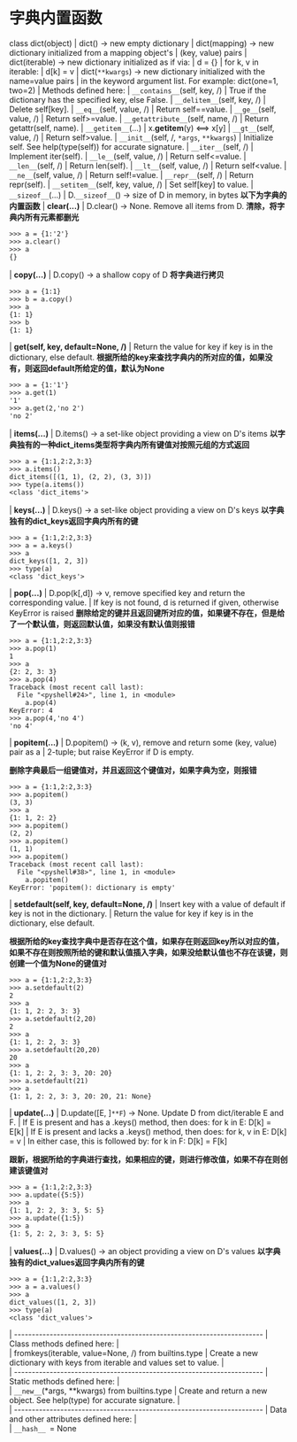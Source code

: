 # 字典内置函数

class dict(object)
 |  dict() -> new empty dictionary
 |  dict(mapping) -> new dictionary initialized from a mapping object's
 |      (key, value) pairs
 |  dict(iterable) -> new dictionary initialized as if via:
 |      d = {}
 |      for k, v in iterable:
 |          d[k] = v
 |  dict(`**kwargs`) -> new dictionary initialized with the name=value pairs
 |      in the keyword argument list.  For example:  dict(one=1, two=2)
 |  Methods defined here:
 |  `__contains__`(self, key, /)
 |      True if the dictionary has the specified key, else False.
 |  `__delitem__`(self, key, /)
 |      Delete self[key].
 |  `__eq__`(self, value, /)
 |      Return self==value.
 |  `__ge__`(self, value, /)
 |      Return self>=value.
 |  `__getattribute__`(self, name, /)
 |      Return getattr(self, name).
 |  `__getitem__`(...)
 |      x.__getitem__(y) <==> x[y]
 |  `__gt__`(self, value, /)
 |      Return self>value.
 |  `__init__`(self, /, `*args`, `**kwargs`)
 |      Initialize self.  See help(type(self)) for accurate signature.
 |  `__iter__`(self, /)
 |      Implement iter(self).
 |  `__le__`(self, value, /)
 |      Return self<=value.
 |  `__len__`(self, /)
 |      Return len(self).
 |  `__lt__`(self, value, /)
 |      Return self<value.
 |  `__ne__`(self, value, /)
 |      Return self!=value.
 |  `__repr__`(self, /)
 |      Return repr(self).
 |  `__setitem__`(self, key, value, /)
 |      Set self[key] to value.
 |  `__sizeof__`(...)
 |      D.`__sizeof__`() -> size of D in memory, in bytes
 **以下为字典的内置函数**
 |  **clear(...)**
 |      D.clear() -> None.  Remove all items from D.
**清除，将字典内所有元素都删光**

```
>>> a = {1:'2'}
>>> a.clear()
>>> a
{}
```

 |  **copy(...)**
 |      D.copy() -> a shallow copy of D
**将字典进行拷贝**

```
>>> a = {1:1}
>>> b = a.copy()
>>> a
{1: 1}
>>> b
{1: 1}
```

 |  **get(self, key, default=None, /)**
 |      Return the value for key if key is in the dictionary, else default.
**根据所给的key来查找字典内的所对应的值，如果没有，则返回default所给定的值，默认为None**

```
>>> a = {1:'1'}
>>> a.get(1)
'1'
>>> a.get(2,'no 2')
'no 2'
```

 |  **items(...)**
 |      D.items() -> a set-like object providing a view on D's items
**以字典独有的一种dict_items类型将字典内所有键值对按照元组的方式返回**

```
>>> a = {1:1,2:2,3:3}
>>> a.items()
dict_items([(1, 1), (2, 2), (3, 3)])
>>> type(a.items())
<class 'dict_items'>
```

 |  **keys(...)**
 |      D.keys() -> a set-like object providing a view on D's keys
**以字典独有的dict_keys返回字典内所有的键**

```
>>> a = {1:1,2:2,3:3}
>>> a = a.keys()
>>> a
dict_keys([1, 2, 3])
>>> type(a)
<class 'dict_keys'>
```

 |  **pop(...)**
 |      D.pop(k[,d]) -> v, remove specified key and return the corresponding value.
 |      If key is not found, d is returned if given, otherwise KeyError is raised
**删除给定的键并且返回键所对应的值，如果键不存在，但是给了一个默认值，则返回默认值，如果没有默认值则报错**

```
>>> a = {1:1,2:2,3:3}
>>> a.pop(1)
1
>>> a
{2: 2, 3: 3}
>>> a.pop(4)
Traceback (most recent call last):
  File "<pyshell#24>", line 1, in <module>
    a.pop(4)
KeyError: 4
>>> a.pop(4,'no 4')
'no 4'
```

 |  **popitem(...)**
 |      D.popitem() -> (k, v), remove and return some (key, value) pair as a
 |      2-tuple; but raise KeyError if D is empty.

**删除字典最后一组键值对，并且返回这个键值对，如果字典为空，则报错**

```
>>> a = {1:1,2:2,3:3}
>>> a.popitem()
(3, 3)
>>> a
{1: 1, 2: 2}
>>> a.popitem()
(2, 2)
>>> a.popitem()
(1, 1)
>>> a.popitem()
Traceback (most recent call last):
  File "<pyshell#38>", line 1, in <module>
    a.popitem()
KeyError: 'popitem(): dictionary is empty'
```

 |  **setdefault(self, key, default=None, /)**
 |      Insert key with a value of default if key is not in the dictionary.
 |      Return the value for key if key is in the dictionary, else default.

**根据所给的key查找字典中是否存在这个值，如果存在则返回key所以对应的值，如果不存在则按照所给的键和默认值插入字典，如果没给默认值也不存在该键，则创建一个值为None的键值对**

```
>>> a = {1:1,2:2,3:3}
>>> a.setdefault(2)
2
>>> a
{1: 1, 2: 2, 3: 3}
>>> a.setdefault(2,20)
2
>>> a
{1: 1, 2: 2, 3: 3}
>>> a.setdefault(20,20)
20
>>> a
{1: 1, 2: 2, 3: 3, 20: 20}
>>> a.setdefault(21)
>>> a
{1: 1, 2: 2, 3: 3, 20: 20, 21: None}
```

 |  **update(...)**
 |      D.update([E, ]`**F`) -> None.  Update D from dict/iterable E and F.
 |      If E is present and has a .keys() method, then does:  for k in E: D[k] = E[k]
 |      If E is present and lacks a .keys() method, then does:  for k, v in E: D[k] = v
 |      In either case, this is followed by: for k in F:  D[k] = F[k]

**跟新，根据所给的字典进行查找，如果相应的键，则进行修改值，如果不存在则创建该键值对**

```
>>> a = {1:1,2:2,3:3}
>>> a.update({5:5})
>>> a
{1: 1, 2: 2, 3: 3, 5: 5}
>>> a.update({1:5})
>>> a
{1: 5, 2: 2, 3: 3, 5: 5}
```

 |  **values(...)**
 |      D.values() -> an object providing a view on D's values
**以字典独有的dict_values返回字典内所有的键**

```
>>> a = {1:1,2:2,3:3}
>>> a = a.values()
>>> a
dict_values([1, 2, 3])
>>> type(a)
<class 'dict_values'>
```

 |  ----------------------------------------------------------------------
 |  Class methods defined here:
 |  
 |  fromkeys(iterable, value=None, /) from builtins.type
 |      Create a new dictionary with keys from iterable and values set to value.
 |  
 |  ----------------------------------------------------------------------
 |  Static methods defined here:
 |  
 |  `__new__`(*args, **kwargs) from builtins.type
 |      Create and return a new object.  See help(type) for accurate signature.
 |  
 |  ----------------------------------------------------------------------
 |  Data and other attributes defined here:
 |  
 |  `__hash__ `= None